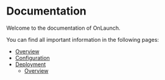 # Documentation

Welcome to the documentation of OnLaunch.

You can find all important information in the following pages:

- [Overview](index.md)
- [Configuration](configuration.md)
- [Deployment](deployment/overview.md)
  - [Overview](deployment/overview.md)
